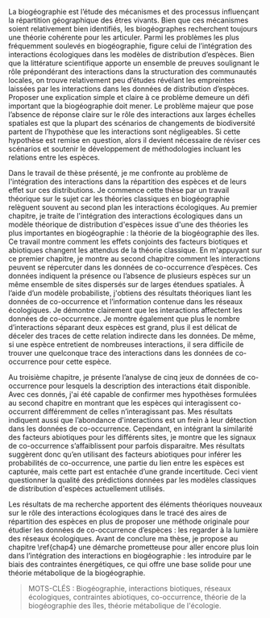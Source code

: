 La biogéographie est l’étude des mécanismes et des processus influençant la
répartition géographique des êtres vivants. Bien que ces mécanismes soient
relativement bien identifiés, les biogéographes recherchent toujours
une théorie cohérente pour les articuler. Parmi les problèmes les plus fréquemment
soulevés en biogéographie, figure celui de l’intégration des interactions écologiques
dans les modèles de distribution d’espèces. Bien que la littérature scientifique
apporte un ensemble de preuves soulignant le rôle prépondérant des interactions
dans la structuration des communautés locales, on trouve relativement peu d’études
révélant les empreintes laissées par les interactions dans les données de
distribution d’espèces. Proposer une explication simple et claire à ce problème
demeure un défi important que la biogéographie doit mener.
Le problème majeur que pose l’absence de réponse claire sur le rôle des
interactions aux larges échelles spatiales est que la plupart des scénarios
de changements de biodiversité partent de l’hypothèse que les interactions
sont négligeables. Si cette hypothèse est remise en question, alors il devient
nécessaire de réviser ces scénarios et soutenir le développement de méthodologies incluant les relations entre les espèces.

Dans le travail de thèse présenté, je me confronte au problème de l'intégration
des interactions dans la répartition des espèces et de leurs effet sur ces
distributions. Je commence cette thèse par un travail théorique sur le sujet car
les théories classiques en biogéographie relèguent souvent au second plan les
interactions écologiques. Au premier chapitre, je traite de l'intégration des interactions écologiques dans un modèle théorique de distribution d'espèces issue d'une des théories les plus importantes en biogéographie&nbsp;: la théorie de la
biogéographie des îles. Ce travail montre comment les effets conjoints
des facteurs biotiques et abiotiques changent les attendus de la théorie
classique. En m'appuyant sur ce premier chapitre, je montre au second chapitre
comment les interactions peuvent se répercuter dans les données de co-occurrence
d’espèces. Ces données indiquent la présence ou l’absence de plusieurs espèces
sur un même ensemble de sites dispersés sur de larges étendues spatiales.
À l’aide d’un modèle probabiliste, j'obtiens des résultats théoriques liant les
données de co-occurrence et l’information contenue dans les réseaux écologiques.
Je démontre clairement que les interactions affectent les données de
co-occurrence. Je montre également que plus le nombre d’interactions séparant deux
espèces est grand, plus il est délicat de déceler des traces de cette relation
indirecte dans les données. De même, si une espèce entretient de nombreuses interactions, il sera difficile de trouver une quelconque trace des interactions dans les données de co-occurrence pour cette espèce.

Au troisième chapitre, je présente l’analyse de cinq jeux de données de
co-occurrence pour lesquels la description des interactions était disponible.
Avec ces donnés, j'ai été capable de confirmer mes hypothèses formulées au
second chapitre en montrant que les espèces qui interagissent co-occurrent
différemment de celles n’interagissant pas. Mes résultats indiquent aussi que
l’abondance d'interactions est un frein à leur détection dans les données de
co-occurrence. Cependant, en intégrant la similarité des facteurs abiotiques
pour les différents sites, je montre que les signaux de co-occurrence
s’affaiblissent pour parfois disparaitre. Mes résultats suggèrent donc qu’en
utilisant des facteurs abiotiques pour inférer les probabilités de co-occurrence,
une partie du lien entre les espèces est capturée, mais cette part est entachée
d’une grande incertitude. Ceci vient questionner la qualité des prédictions
données par les modèles classiques de distribution d'espèces actuellement utilisés.

Les résultats de ma recherche apportent des éléments théoriques nouveaux sur le
rôle des interactions écologiques dans le tracé des aires de répartition des
espèces en plus de proposer une méthode originale pour étudier les données de
co-occurrence d’espèces&nbsp;: les regarder à la lumière des réseaux écologiques.
Avant de conclure ma thèse, je propose au chapitre \ref{chap4} une démarche
prometteuse pour aller encore plus loin dans l’intégration des interactions en
biogéographie&nbsp;: les introduire par le biais des contraintes énergétiques,
ce qui offre une base solide pour une théorie métabolique de la biogéographie.


> MOTS-CLÉS&nbsp;: Biogéographie, interactions biotiques, réseaux écologiques,
contraintes abiotiques, co-occurrence, théorie de la biogéographie des îles,
théorie métabolique de l'écologie.
